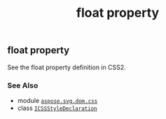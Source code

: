 ﻿---
title: float property
second_title: Aspose.SVG for Python via .NET API References
description: 
type: docs
weight: 540
url: /python-net/aspose.svg.dom.css/icssstyledeclaration/float/
is_root: false
---

## float property


See the float property definition in CSS2.

### See Also
* module [`aspose.svg.dom.css`](../../)
* class [`ICSSStyleDeclaration`](/svg/python-net/aspose.svg.dom.css/icssstyledeclaration)
